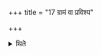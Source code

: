 +++
title = "17 ग्रामं वा प्रविश्य"

+++

<details><summary>थिते</summary>

ग्रामं वा प्रविश्य त्रैधातवीयया यजेत १७
</details>
